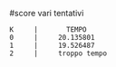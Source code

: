 #score vari tentativi
 
    K     |       TEMPO
    0     |     20.135801
    1     |     19.526487 
    2     |     troppo tempo






